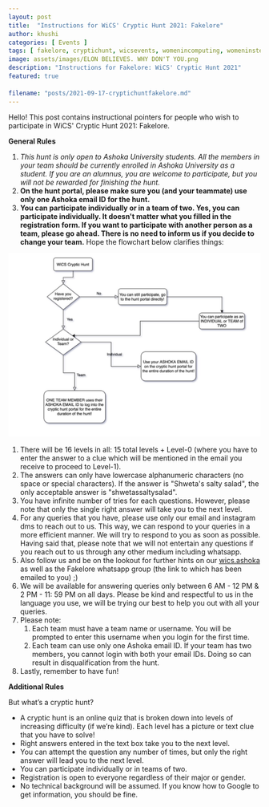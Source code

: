 ```yaml
---
layout: post
title:  "Instructions for WiCS' Cryptic Hunt 2021: Fakelore"
author: khushi
categories: [ Events ]
tags: [ fakelore, cryptichunt, wicsevents, womenincomputing, womeninstem, ashokauniversity, wicsashoka ]
image: assets/images/ELON BELIEVES. WHY DON'T YOU.png
description: "Instructions for Fakelore: WiCS' Cryptic Hunt 2021"
featured: true

filename: "posts/2021-09-17-cryptichuntfakelore.md"
---
```

Hello! This post contains instructional pointers for people who wish to participate in WiCS' Cryptic Hunt 2021: Fakelore.


**General Rules**

1. *This hunt is only open to Ashoka University students. All the members in your team should be currently enrolled in Ashoka University as a student. If you are an alumnus, you are welcome to participate, but you will not be rewarded for finishing the hunt.*
1. **On the hunt portal, please make sure you (and your teammate) use only one Ashoka email ID for the hunt.**
1. **You can participate individually or in a team of two. Yes, you can participate individually. It doesn't matter what you filled in the registration form. If you want to participate with another person as a team, please go ahead. There is no need to inform us if you decide to change your team.** Hope the flowchart below clarifies things:

![Flowchart](../assets/images/Flowchart.jpeg)

1. There will be 16 levels in all: 15 total levels + Level-0 (where you have to enter the answer to a clue which will be mentioned in the email you receive to proceed to Level-1). 
1. The answers can only have lowercase alphanumeric characters (no space or special characters). If the answer is "Shweta's salty salad", the only acceptable answer is "shwetassaltysalad". 
1. You have infinite number of tries for each questions. However, please note that only the single right answer will take you to the next level. 
1. For any queries that you have, please use only our email and instagram dms to reach out to us. This way, we can respond to your queries in a more efficient manner. We will try to respond to you as soon as possible. Having said that, please note that we will not entertain any questions if you reach out to us through any other medium including whatsapp.
1. Also follow us and be on the lookout for further hints on our [wics.ashoka](https://www.instagram.com/wics.ashoka/) as well as the Fakelore whatsapp group (the link to which has been emailed to you) ;)
1. We will be available for answering queries only between 6 AM - 12 PM & 2 PM - 11: 59 PM on all days. Please be kind and respectful to us in the language you use, we will be trying our best to help you out with all your queries.
1. Please note:
	1. Each team must have a team name or username. You will be prompted to enter this username when you login for the first time.
	1. Each team can use only one Ashoka email ID. If your team has two members, you cannot login with both your email IDs. Doing so can result in disqualification from the hunt. 
1. Lastly, remember to have fun!

**Additional Rules**


But what’s a cryptic hunt?
* A cryptic hunt is an online quiz that is broken down into levels of increasing difficulty (if we’re kind). Each level has a picture or text clue that you have to solve! 
* Right answers entered in the text box take you to the next level. 
* You can attempt the question any number of times, but only the right answer will lead you to the next level. 
* You can participate individually or in teams of two.
* Registration is open to everyone regardless of their major or gender. 
* No technical background will be assumed. If you know how to Google to get information, you should be fine. 

<table>
